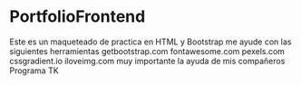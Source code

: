 # PortfolioFrontend
Este es un maqueteado de practica en HTML y Bootstrap
me ayude con las siguientes herramientas
getbootstrap.com
fontawesome.com
pexels.com
cssgradient.io
iloveimg.com
muy importante la ayuda de mis compañeros Programa TK
